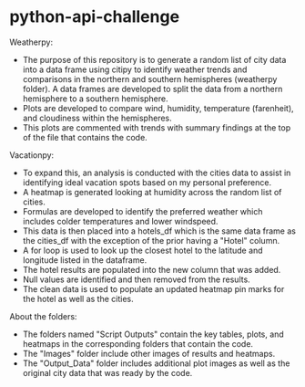 # python-api-challenge

Weatherpy:
   -  The purpose of this repository is to generate a random list of city data into a data frame using citipy to identify weather trends and comparisons in the northern and southern hemispheres (weatherpy folder).  A data frames are developed to split the data from a northern hemisphere to a southern hemisphere.
   -  Plots are developed to compare wind, humidity, temperature (farenheit), and cloudiness within the hemispheres.
   -  This plots are commented with trends with summary findings at the top of the file that contains the code.

Vacationpy:
   -  To expand this, an analysis is conducted with the cities data to assist in identifying ideal vacation spots based on my personal preference.
   -  A heatmap is generated looking at humidity across the random list of cities.  
   -  Formulas are developed to identify the preferred weather which includes colder temperatures and lower windspeed.  
   -  This data is then placed into a hotels_df which is the same data frame as the cities_df with the exception of the prior having a "Hotel" column.
   -  A for loop is used to look up the closest hotel to the latitude and longitude listed in the dataframe.  
   -  The hotel results are populated into the new column that was added.  
   -  Null values are identified and then removed from the results.  
   -  The clean data is used to populate an updated heatmap pin marks for the hotel as well as the cities.  
   
About the folders:
   -  The folders named "Script Outputs" contain the key tables, plots, and heatmaps in the corresponding folders that contain the code.  
   -  The "Images" folder include other images of results and heatmaps.
   -  The "Output_Data" folder includes additional plot images as well as the original city data that was ready by the code.  
